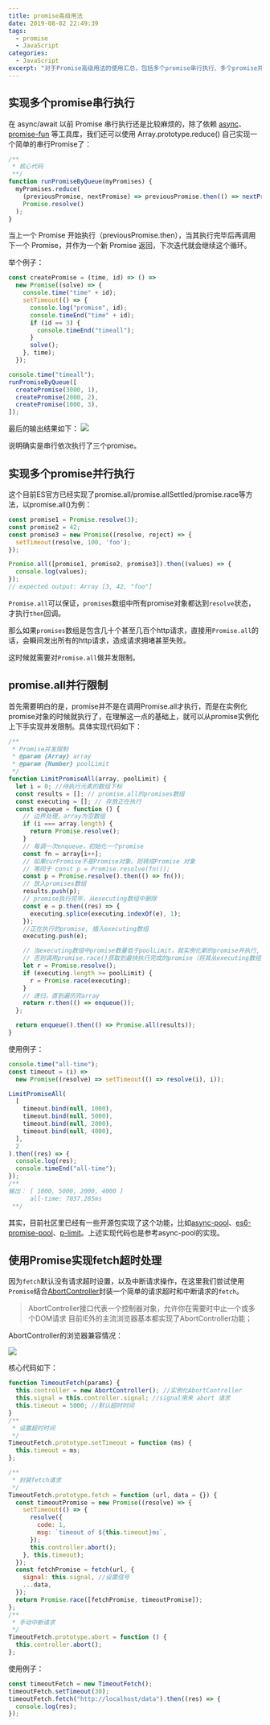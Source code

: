 ```yaml
---
title: promise高级用法
date: 2019-08-02 22:49:39
tags:
  - promise
  - JavaScript
categories:
  - JavaScript
excerpt: "对于Promise高级用法的使用汇总，包括多个promise串行执行、多个promise并行执行以及限制并行等"
---
```


## 实现多个promise串行执行

在 async/await 以前 Promise 串行执行还是比较麻烦的，除了依赖 [async](https://github.com/caolan/async)、[promise-fun](https://github.com/sindresorhus/promise-fun) 等工具库，我们还可以使用 Array.prototype.reduce() 自己实现一个简单的串行Promise了：

```js
/**
 * 核心代码
 **/
function runPromiseByQueue(myPromises) {
  myPromises.reduce(
    (previousPromise, nextPromise) => previousPromise.then(() => nextPromise()),
    Promise.resolve()
  );
}
```
当上一个 Promise 开始执行（previousPromise.then），当其执行完毕后再调用下一个 Promise，并作为一个新 Promise 返回，下次迭代就会继续这个循环。

举个例子：
```js
const createPromise = (time, id) => () =>
  new Promise((solve) => {
    console.time("time" + id);
    setTimeout(() => {
      console.log("promise", id);
      console.timeEnd("time" + id);
      if (id == 3) {
        console.timeEnd("timeall");
      }
      solve();
    }, time);
  });

console.time("timeall");
runPromiseByQueue([
  createPromise(3000, 1),
  createPromise(2000, 2),
  createPromise(1000, 3),
]);
```
最后的输出结果如下：
![](https://tva1.sinaimg.cn/large/007S8ZIlly1gfexoo9xmvj307702yt8p.jpg)

说明确实是串行依次执行了三个promise。


## 实现多个promise并行执行

这个目前ES官方已经实现了promise.all/promise.allSettled/promise.race等方法，以promise.all()为例：
```js
const promise1 = Promise.resolve(3);
const promise2 = 42;
const promise3 = new Promise((resolve, reject) => {
  setTimeout(resolve, 100, 'foo');
});

Promise.all([promise1, promise2, promise3]).then((values) => {
  console.log(values);
});
// expected output: Array [3, 42, "foo"]
```
`Promise.all`可以保证，`promises`数组中所有promise对象都达到`resolve`状态，才执行`then`回调。

那么如果`promises`数组是包含几十个甚至几百个http请求，直接用`Promise.all`的话，会瞬间发出所有的http请求，造成请求拥堵甚至失败。

这时候就需要对`Promise.all`做并发限制。


## promise.all并行限制

首先需要明白的是，promise并不是在调用Promise.all才执行，而是在实例化promise对象的时候就执行了，在理解这一点的基础上，就可以从promise实例化上下手实现并发限制。具体实现代码如下：

```js
/**
 * Promise并发限制
 * @param {Array} array
 * @param {Number} poolLimit
 */
function LimitPromiseAll(array, poolLimit) {
  let i = 0; //待执行元素的数组下标
  const results = []; // promise.all的promises数组
  const executing = []; // 存放正在执行
  const enqueue = function () {
    // 边界处理，array为空数组
    if (i === array.length) {
      return Promise.resolve();
    }
    // 每调一次enqueue，初始化一个promise
    const fn = array[i++];
    // 如果curPromise不是Promise对象。则转成Promise 对象
    // 等同于 const p = Promise.resolve(fn());
    const p = Promise.resolve().then(() => fn());
    // 放入promises数组
    results.push(p);
    // promise执行完毕，从executing数组中删除
    const e = p.then((res) => {
      executing.splice(executing.indexOf(e), 1);
    });
    //正在执行的promise, 插入executing数组
    executing.push(e);

    // 当executing数组中promise数量低于poolLimit，就实例化新的promise并执行,
    // 否则调用promise.race()获取到最快执行完成的promise（将其从executing数组删除，便可继续后续执行）
    let r = Promise.resolve();
    if (executing.length >= poolLimit) {
      r = Promise.race(executing);
    }
    // 递归，直到遍历完array
    return r.then(() => enqueue());
  };

  return enqueue().then(() => Promise.all(results));
}
```

使用例子：
```js
console.time("all-time");
const timeout = (i) =>
  new Promise((resolve) => setTimeout(() => resolve(i), i));

LimitPromiseAll(
  [
    timeout.bind(null, 1000),
    timeout.bind(null, 5000),
    timeout.bind(null, 2000),
    timeout.bind(null, 4000),
  ],
  2
).then((res) => {
  console.log(res);
  console.timeEnd("all-time");
});
/**
输出： [ 1000, 5000, 2000, 4000 ]
      all-time: 7037.285ms
 **/
```

其实，目前社区里已经有一些开源包实现了这个功能，比如[async-pool](https://github.com/rxaviers/async-pool)、[es6-promise-pool](https://github.com/timdp/es6-promise-pool)、[p-limit](https://github.com/sindresorhus/p-limit)。上述实现代码也是参考async-pool的实现。


## 使用Promise实现fetch超时处理

因为`fetch`默认没有请求超时设置，以及中断请求操作，在这里我们尝试使用`Promise`结合[AbortController](https://developer.mozilla.org/zh-CN/docs/Web/API/FetchController)封装一个简单的请求超时和中断请求的`fetch`。

> AbortController接口代表一个控制器对象，允许你在需要时中止一个或多个DOM请求
> 目前IE外的主流浏览器基本都实现了AbortController功能；

AbortController的浏览器兼容情况：

![](https://tva1.sinaimg.cn/large/007S8ZIlly1gfg4gbzyt9j30s70c5tax.jpg)

核心代码如下：

```js
function TimeoutFetch(params) {
  this.controller = new AbortController(); //实例化AbortController
  this.signal = this.controller.signal; //signal用来 abort 请求
  this.timeout = 5000; //默认超时时间
}
/**
 * 设置超时时间
 */
TimeoutFetch.prototype.setTimeout = function (ms) {
  this.timeout = ms;
};

/**
 * 封装fetch请求
 */
TimeoutFetch.prototype.fetch = function (url, data = {}) {
  const timeoutPromise = new Promise((resolve) => {
    setTimeout(() => {
      resolve({
        code: 1,
        msg: `timeout of ${this.timeout}ms`,
      });
      this.controller.abort();
    }, this.timeout);
  });
  const fetchPromise = fetch(url, {
    signal: this.signal, //设置信号
    ...data,
  });
  return Promise.race([fetchPromise, timeoutPromise]);
};
/**
 * 手动中断请求
 */
TimeoutFetch.prototype.abort = function () {
  this.controller.abort();
};
```

使用例子：

```js
const timeoutFetch = new TimeoutFetch();
timeoutFetch.setTimeout(30);
timeoutFetch.fetch("http://localhost/data").then((res) => {
  console.log(res);
});
```
